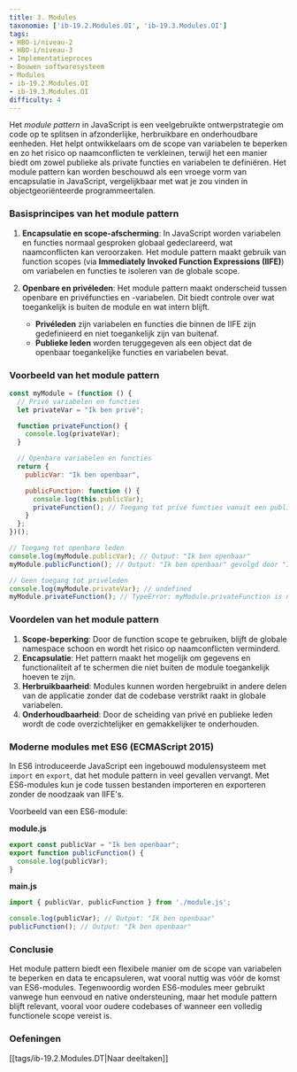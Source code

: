 ```yaml
---
title: 3. Modules
taxonomie: ['ib-19.2.Modules.OI', 'ib-19.3.Modules.OI']
tags:
- HBO-i/niveau-2
- HBO-i/niveau-3
- Implementatieproces
- Bouwen softwaresysteem
- Modules
- ib-19.2.Modules.OI
- ib-19.3.Modules.OI
difficulty: 4
---
```

Het *module pattern* in JavaScript is een veelgebruikte ontwerpstrategie om code op te splitsen in afzonderlijke, herbruikbare en onderhoudbare eenheden. Het helpt ontwikkelaars om de scope van variabelen te beperken en zo het risico op naamconflicten te verkleinen, terwijl het een manier biedt om zowel publieke als private functies en variabelen te definiëren. Het module pattern kan worden beschouwd als een vroege vorm van encapsulatie in JavaScript, vergelijkbaar met wat je zou vinden in objectgeoriënteerde programmeertalen.

### Basisprincipes van het module pattern

1. **Encapsulatie en scope-afscherming**: In JavaScript worden variabelen en functies normaal gesproken globaal gedeclareerd, wat naamconflicten kan veroorzaken. Het module pattern maakt gebruik van function scopes (via **Immediately Invoked Function Expressions (IIFE)**) om variabelen en functies te isoleren van de globale scope.

2. **Openbare en privéleden**: Het module pattern maakt onderscheid tussen openbare en privéfuncties en -variabelen. Dit biedt controle over wat toegankelijk is buiten de module en wat intern blijft.

   - **Privéleden** zijn variabelen en functies die binnen de IIFE zijn gedefinieerd en niet toegankelijk zijn van buitenaf.
   - **Publieke leden** worden teruggegeven als een object dat de openbaar toegankelijke functies en variabelen bevat.

### Voorbeeld van het module pattern

```javascript
const myModule = (function () {
  // Privé variabelen en functies
  let privateVar = "Ik ben privé";

  function privateFunction() {
    console.log(privateVar);
  }

  // Openbare variabelen en functies
  return {
    publicVar: "Ik ben openbaar",

    publicFunction: function () {
      console.log(this.publicVar);
      privateFunction(); // Toegang tot privé functies vanuit een publieke functie
    }
  };
})();

// Toegang tot openbare leden
console.log(myModule.publicVar); // Output: "Ik ben openbaar"
myModule.publicFunction(); // Output: "Ik ben openbaar" gevolgd door "Ik ben privé"

// Geen toegang tot privéleden
console.log(myModule.privateVar); // undefined
myModule.privateFunction(); // TypeError: myModule.privateFunction is not a function
```

### Voordelen van het module pattern

1. **Scope-beperking**: Door de function scope te gebruiken, blijft de globale namespace schoon en wordt het risico op naamconflicten verminderd.
2. **Encapsulatie**: Het pattern maakt het mogelijk om gegevens en functionaliteit af te schermen die niet buiten de module toegankelijk hoeven te zijn.
3. **Herbruikbaarheid**: Modules kunnen worden hergebruikt in andere delen van de applicatie zonder dat de codebase verstrikt raakt in globale variabelen.
4. **Onderhoudbaarheid**: Door de scheiding van privé en publieke leden wordt de code overzichtelijker en gemakkelijker te onderhouden.

### Moderne modules met ES6 (ECMAScript 2015)

In ES6 introduceerde JavaScript een ingebouwd modulensysteem met `import` en `export`, dat het module pattern in veel gevallen vervangt. Met ES6-modules kun je code tussen bestanden importeren en exporteren zonder de noodzaak van IIFE's.

Voorbeeld van een ES6-module:

**module.js**
```javascript
export const publicVar = "Ik ben openbaar";
export function publicFunction() {
  console.log(publicVar);
}
```

**main.js**
```javascript
import { publicVar, publicFunction } from './module.js';

console.log(publicVar); // Output: "Ik ben openbaar"
publicFunction(); // Output: "Ik ben openbaar"
```

### Conclusie

Het module pattern biedt een flexibele manier om de scope van variabelen te beperken en data te encapsuleren, wat vooral nuttig was vóór de komst van ES6-modules. Tegenwoordig worden ES6-modules meer gebruikt vanwege hun eenvoud en native ondersteuning, maar het module pattern blijft relevant, vooral voor oudere codebases of wanneer een volledig functionele scope vereist is.

### Oefeningen

[[tags/ib-19.2.Modules.DT|Naar deeltaken]]

